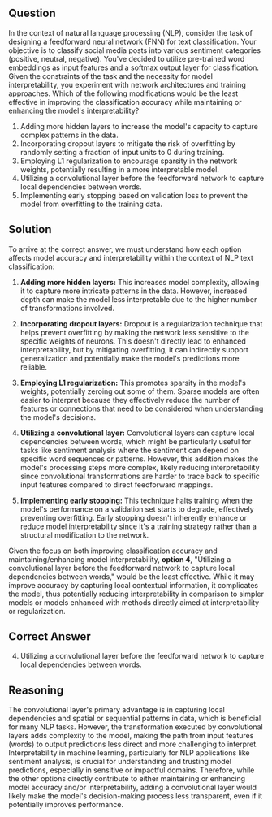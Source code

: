 ## Question
In the context of natural language processing (NLP), consider the task of designing a feedforward neural network (FNN) for text classification. Your objective is to classify social media posts into various sentiment categories (positive, neutral, negative). You've decided to utilize pre-trained word embeddings as input features and a softmax output layer for classification. Given the constraints of the task and the necessity for model interpretability, you experiment with network architectures and training approaches. Which of the following modifications would be the least effective in improving the classification accuracy while maintaining or enhancing the model's interpretability?

1. Adding more hidden layers to increase the model's capacity to capture complex patterns in the data.
2. Incorporating dropout layers to mitigate the risk of overfitting by randomly setting a fraction of input units to 0 during training.
3. Employing L1 regularization to encourage sparsity in the network weights, potentially resulting in a more interpretable model.
4. Utilizing a convolutional layer before the feedforward network to capture local dependencies between words.
5. Implementing early stopping based on validation loss to prevent the model from overfitting to the training data.

## Solution

To arrive at the correct answer, we must understand how each option affects model accuracy and interpretability within the context of NLP text classification:

1. **Adding more hidden layers:** This increases model complexity, allowing it to capture more intricate patterns in the data. However, increased depth can make the model less interpretable due to the higher number of transformations involved.

2. **Incorporating dropout layers:** Dropout is a regularization technique that helps prevent overfitting by making the network less sensitive to the specific weights of neurons. This doesn't directly lead to enhanced interpretability, but by mitigating overfitting, it can indirectly support generalization and potentially make the model's predictions more reliable.

3. **Employing L1 regularization:** This promotes sparsity in the model's weights, potentially zeroing out some of them. Sparse models are often easier to interpret because they effectively reduce the number of features or connections that need to be considered when understanding the model's decisions.

4. **Utilizing a convolutional layer:** Convolutional layers can capture local dependencies between words, which might be particularly useful for tasks like sentiment analysis where the sentiment can depend on specific word sequences or patterns. However, this addition makes the model's processing steps more complex, likely reducing interpretability since convolutional transformations are harder to trace back to specific input features compared to direct feedforward mappings.

5. **Implementing early stopping:** This technique halts training when the model's performance on a validation set starts to degrade, effectively preventing overfitting. Early stopping doesn't inherently enhance or reduce model interpretability since it's a training strategy rather than a structural modification to the network.

Given the focus on both improving classification accuracy and maintaining/enhancing model interpretability, **option 4**, "Utilizing a convolutional layer before the feedforward network to capture local dependencies between words," would be the least effective. While it may improve accuracy by capturing local contextual information, it complicates the model, thus potentially reducing interpretability in comparison to simpler models or models enhanced with methods directly aimed at interpretability or regularization.

## Correct Answer

4. Utilizing a convolutional layer before the feedforward network to capture local dependencies between words.

## Reasoning

The convolutional layer's primary advantage is in capturing local dependencies and spatial or sequential patterns in data, which is beneficial for many NLP tasks. However, the transformation executed by convolutional layers adds complexity to the model, making the path from input features (words) to output predictions less direct and more challenging to interpret. Interpretability in machine learning, particularly for NLP applications like sentiment analysis, is crucial for understanding and trusting model predictions, especially in sensitive or impactful domains. Therefore, while the other options directly contribute to either maintaining or enhancing model accuracy and/or interpretability, adding a convolutional layer would likely make the model's decision-making process less transparent, even if it potentially improves performance.